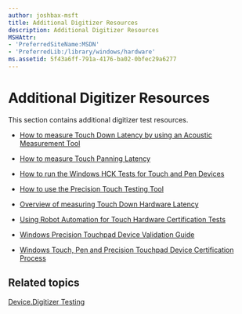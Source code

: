 ```yaml
---
author: joshbax-msft
title: Additional Digitizer Resources
description: Additional Digitizer Resources
MSHAttr:
- 'PreferredSiteName:MSDN'
- 'PreferredLib:/library/windows/hardware'
ms.assetid: 5f43a6ff-791a-4176-ba02-0bfec29a6277
---
```


# Additional Digitizer Resources


This section contains additional digitizer test resources.

-   [How to measure Touch Down Latency by using an Acoustic Measurement Tool](how-to-measure-touch-down-latency-by-using-an-acoustic-measurement-tool.md)

-   [How to measure Touch Panning Latency](how-to-measure-touch-panning-latency-win81.md)

-   [How to run the Windows HCK Tests for Touch and Pen Devices](how-to-run-the-windows-hck-tests-for-touch-and-pen-devices.md)

-   [How to use the Precision Touch Testing Tool](how-to-use-the-precision-touch-testing-tool.md)

-   [Overview of measuring Touch Down Hardware Latency](overview-of-measuring-touch-down-hardware-latency.md)

-   [Using Robot Automation for Touch Hardware Certification Tests](using-robot-automation-for-touch-hardware-certification-tests.md)

-   [Windows Precision Touchpad Device Validation Guide](windows-precision-touchpad-device-validation-guide.md)

-   [Windows Touch, Pen and Precision Touchpad Device Certification Process](windows-touch-device-certification-processes-and-windows-touch-test-lab--wttl--service.md)

## Related topics


[Device.Digitizer Testing](devicedigitizer-testing.md)

 

 








